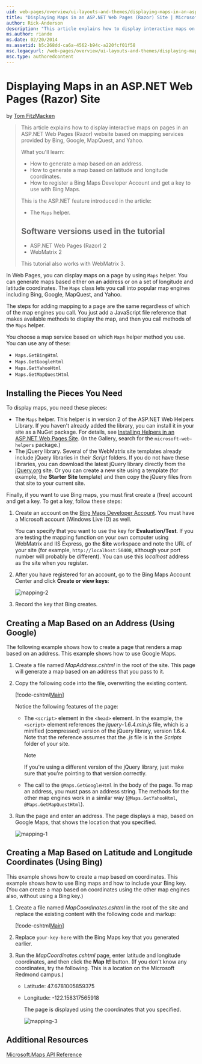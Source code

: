```yaml
---
uid: web-pages/overview/ui-layouts-and-themes/displaying-maps-in-an-aspnet-web-pages-site
title: "Displaying Maps in an ASP.NET Web Pages (Razor) Site | Microsoft Docs"
author: Rick-Anderson
description: "This article explains how to display interactive maps on pages in an ASP.NET Web Pages (Razor) website based on mapping services provided by Bing, Google, Ma..."
ms.author: riande
ms.date: 02/20/2014
ms.assetid: b5c268dd-ca6a-4562-b94c-a220fcf01f58
msc.legacyurl: /web-pages/overview/ui-layouts-and-themes/displaying-maps-in-an-aspnet-web-pages-site
msc.type: authoredcontent
---
```

# Displaying Maps in an ASP.NET Web Pages (Razor) Site

by [Tom FitzMacken](https://github.com/tfitzmac)

> This article explains how to display interactive maps on pages in an ASP.NET Web Pages (Razor) website based on mapping services provided by Bing, Google, MapQuest, and Yahoo.
> 
> What you'll learn:
> 
> - How to generate a map based on an address.
> - How to generate a map based on latitude and longitude coordinates.
> - How to register a Bing Maps Developer Account and get a key to use with Bing Maps.
> 
> This is the ASP.NET feature introduced in the article:
> 
> - The `Maps` helper.
>   
> 
> ## Software versions used in the tutorial
> 
> 
> - ASP.NET Web Pages (Razor) 2
> - WebMatrix 2
>   
> 
> This tutorial also works with WebMatrix 3.

In Web Pages, you can display maps on a page by using `Maps` helper. You can generate maps based either on an address or on a set of longitude and latitude coordinates. The `Maps` class lets you call into popular map engines including Bing, Google, MapQuest, and Yahoo.

The steps for adding mapping to a page are the same regardless of which of the map engines you call. You just add a JavaScript file reference that makes available methods to display the map, and then you call methods of the `Maps` helper.

You choose a map service based on which `Maps` helper method you use. You can use any of these:

- `Maps.GetBingHtml`
- `Maps.GetGoogleHtml`
- `Maps.GetYahooHtml`
- `Maps.GetMapQuestHtml`

## Installing the Pieces You Need

To display maps, you need these pieces:

- The `Maps` helper. This helper is in version 2 of the ASP.NET Web Helpers Library. If you haven't already added the library, you can install it in your site as a NuGet package. For details, see [Installing Helpers in an ASP.NET Web Pages Site](https://go.microsoft.com/fwlink/?LinkId=252372). (In the Gallery, search for the `microsoft-web-helpers` package.)
- The jQuery library. Several of the WebMatrix site templates already include jQuery libraries in their *Script* folders. If you do not have these libraries, you can download the latest jQuery library directly from the [jQuery.org](http://jQuery.org) site. Or you can create a new site using a template (for example, the **Starter Site** template) and then copy the jQuery files from that site to your current site.

Finally, if you want to use Bing maps, you must first create a (free) account and get a key. To get a key, follow these steps:

1. Create an account on the [Bing Maps Developer Account](https://www.microsoft.com/maps/developers/web.aspx). You must have a Microsoft account (Windows Live ID) as well.

    You can specify that you want to use the key for **Evaluation/Test**. If you are testing the mapping function on your own computer using WebMatrix and IIS Express, go the **Site** workspace and note the URL of your site (for example, `http://localhost:50408`, although your port number will probably be different). You can use this *localhost* address as the site when you register.
2. After you have registered for an account, go to the Bing Maps Account Center and click **Create or view keys**:

    ![mapping-2](displaying-maps-in-an-aspnet-web-pages-site/_static/image1.png)
3. Record the key that Bing creates.

## Creating a Map Based on an Address (Using Google)

The following example shows how to create a page that renders a map based on an address. This example shows how to use Google Maps.

1. Create a file named *MapAddress.cshtml* in the root of the site. This page will generate a map based on an address that you pass to it.
2. Copy the following code into the file, overwriting the existing content.

    [!code-cshtml[Main](displaying-maps-in-an-aspnet-web-pages-site/samples/sample1.cshtml)]

    Notice the following features of the page:

    - The `<script>` element in the `<head>` element. In the example, the `<script>` element references the *jquery-1.6.4.min.js* file, which is a minified (compressed) version of the jQuery library, version 1.6.4. Note that the reference assumes that the *.js* file is in the *Scripts* folder of your site. 

        > [!NOTE]
        > If you're using a different version of the jQuery library, just make sure that you're pointing to that version correctly.
    - The call to the `@Maps.GetGoogleHtml` in the body of the page. To map an address, you must pass an address string. The methods for the other map engines work in a similar way (`@Maps.GetYahooHtml`, `@Maps.GetMapQuestHtml`).
3. Run the page and enter an address. The page displays a map, based on Google Maps, that shows the location that you specified.

     ![mapping-1](displaying-maps-in-an-aspnet-web-pages-site/_static/image2.png)

## Creating a Map Based on Latitude and Longitude Coordinates (Using Bing)

This example shows how to create a map based on coordinates. This example shows how to use Bing maps and how to include your Bing key. (You can create a map based on coordinates using the other map engines also, without using a Bing key.)

1. Create a file named *MapCoordinates.cshtml* in the root of the site and replace the existing content with the following code and markup:

    [!code-cshtml[Main](displaying-maps-in-an-aspnet-web-pages-site/samples/sample2.cshtml)]
2. Replace `your-key-here` with the Bing Maps key that you generated earlier.
3. Run the *MapCoordinates.cshtml* page, enter latitude and longitude coordinates, and then click the **Map It!** button. (If you don't know any coordinates, try the following. This is a location on the Microsoft Redmond campus.)

   - Latitude: 47.6781005859375
   - Longitude: -122.158317565918

     The page is displayed using the coordinates that you specified.

     ![mapping-3](displaying-maps-in-an-aspnet-web-pages-site/_static/image3.png)

<a id="Additional_Resources"></a>
## Additional Resources

[Microsoft.Maps API Reference](https://msdn.microsoft.com/library/gg427611.aspx)

